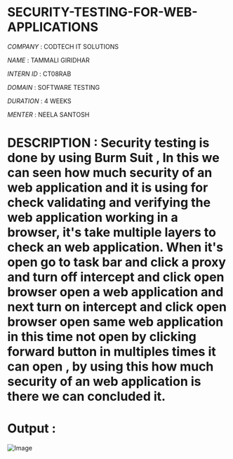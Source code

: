 # SECURITY-TESTING-FOR-WEB-APPLICATIONS

*COMPANY* : CODTECH IT SOLUTIONS

*NAME* : TAMMALI GIRIDHAR

*INTERN ID* : CT08RAB

*DOMAIN* : SOFTWARE TESTING

*DURATION* : 4 WEEKS

*MENTER* : NEELA SANTOSH

# DESCRIPTION : Security testing is done by using Burm Suit , In this we can seen how much security of an web application and it is using for check validating and verifying the web application working in a browser, it's take multiple layers to check an web application. When it's open go to task bar and click a proxy and turn off intercept and click open browser open a web application and next turn on intercept and click open browser open same web application in this time not open by clicking forward button in multiples times it can open , by using this how much security of an web application is there we can concluded it. 

# Output :

![Image](https://github.com/user-attachments/assets/66b8e65e-828a-4ccc-aa29-73867144910d)
